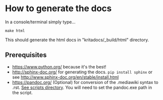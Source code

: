 How to generate the docs
========================
In a console/terminal simply type...

```
make html
```

This should generate the html docs in "kritadocs/_build/html" directory.


Prerequisites
-------------

* https://www.python.org/ because it's the best!
* http://sphinx-doc.org/ for generating the docs.
  ``pip install sphinx``
  or see http://www.sphinx-doc.org/en/stable/install.html
* https://pandoc.org/
  (Optional) for conversion of the .mediawiki syntax to .rst. [See scripts directory](https://github.com/Metallicow/Krita-Docs-Utilities/blob/master/kritadocs/scripts/krita_mediawiki_utilities.py).
  You will need to set the pandoc.exe path in the script.

